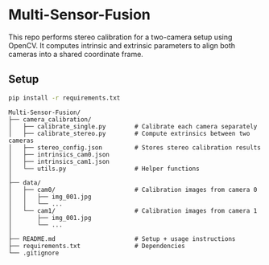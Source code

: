 # Multi-Sensor-Fusion

This repo performs stereo calibration for a two-camera setup using OpenCV. It computes intrinsic and extrinsic parameters to align both cameras into a shared coordinate frame.

## Setup

```bash
pip install -r requirements.txt
```
```
Multi-Sensor-Fusion/
├── camera_calibration/
│   ├── calibrate_single.py        # Calibrate each camera separately
│   ├── calibrate_stereo.py        # Compute extrinsics between two cameras
│   ├── stereo_config.json         # Stores stereo calibration results
│   ├── intrinsics_cam0.json
│   ├── intrinsics_cam1.json
│   └── utils.py                   # Helper functions
│
├── data/
│   ├── cam0/                      # Calibration images from camera 0
│   │   ├── img_001.jpg
│   │   └── ...
│   └── cam1/                      # Calibration images from camera 1
│       ├── img_001.jpg
│       └── ...
│
├── README.md                      # Setup + usage instructions
├── requirements.txt               # Dependencies
└── .gitignore
```
